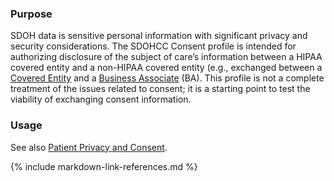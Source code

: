 
### Purpose
SDOH data is sensitive personal information with significant privacy and security considerations. The SDOHCC Consent profile is intended for authorizing disclosure of the subject of care’s information between a HIPAA covered entity and a non-HIPAA covered entity (e.g., exchanged between a [Covered Entity](https://www.hhs.gov/hipaa/for-professionals/covered-entities/index.html) and a [Business Associate](https://www.hhs.gov/hipaa/for-professionals/privacy/guidance/business-associates/index.html) (BA). This profile is not a complete treatment of the issues related to consent; it is a starting point to test the viability of exchanging consent information.

### Usage
See also [Patient Privacy and Consent](privacy_and_security.html#patient-privacy-and-consent).

{% include markdown-link-references.md %}